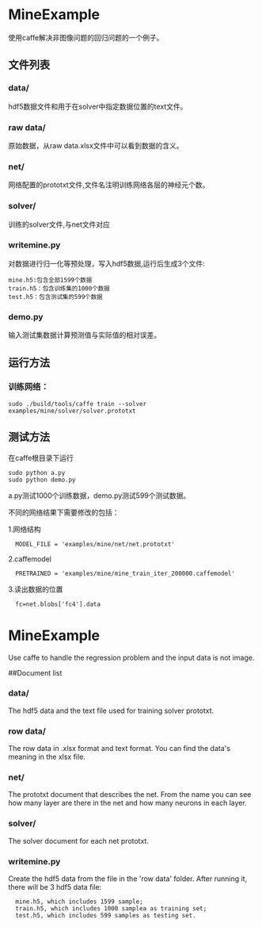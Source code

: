 # MineExample
使用caffe解决非图像问题的回归问题的一个例子。
## 文件列表
### data/
hdf5数据文件和用于在solver中指定数据位置的text文件。
### raw data/
原始数据，从raw data.xlsx文件中可以看到数据的含义。
### net/
网络配置的prototxt文件,文件名注明训练网络各层的神经元个数。
### solver/
训练的solver文件,与net文件对应
### writemine.py
对数据进行归一化等预处理，写入hdf5数据,运行后生成3个文件:
```
mine.h5:包含全部1599个数据
train.h5：包含训练集的1000个数据
test.h5：包含测试集的599个数据
```
### demo.py
输入测试集数据计算预测值与实际值的相对误差。

## 运行方法
### 训练网络：
`sudo ./build/tools/caffe train --solver examples/mine/solver/solver.prototxt `

## 测试方法
在caffe根目录下运行
```
sudo python a.py
sudo python demo.py
```
a.py测试1000个训练数据，demo.py测试599个测试数据。

不同的网络结果下需要修改的包括：

1.网络结构
```
  MODEL_FILE = 'examples/mine/net/net.prototxt'
```
2.caffemodel
```
  PRETRAINED = 'examples/mine/mine_train_iter_200000.caffemodel'
```
3.读出数据的位置
```
  fc=net.blobs['fc4'].data
```



# MineExample
Use caffe to handle the regression problem and the input data is not image.

##Document list
### data/
The hdf5 data and the text file used for training solver prototxt.
### row data/
The row data in .xlsx format and text format. You can find the data's meaning in the xlsx file.
### net/
The prototxt document that describes the net. From the name you can see how many layer are there in the net and 
how many neurons in each layer.
### solver/
The solver document for each net prototxt.
### writemine.py
Create the hdf5 data from the file in the 'row data' folder. After running it, there will be 3 hdf5 data file:
```
  mine.h5, which includes 1599 sample;
  train.h5, which includes 1000 samplea as training set;
  test.h5, which includes 599 samples as testing set.
```
